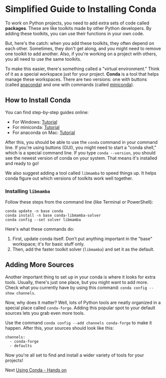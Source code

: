 # Simplified Guide to Installing Conda

To work on Python projects, you need to add extra sets of code called **packages**. These are like toolkits made by other Python developers. By adding these toolkits, you can use their functions in your own code.

But, here's the catch: when you add these toolkits, they often depend on each other. Sometimes, they don't get along, and you might need to remove one toolkit to add another. Also, if you're working on a project with others, you all need to use the same toolkits.

To make this easier, there's something called a "virtual environment." Think of it as a special workspace just for your project. **Conda** is a tool that helps manage these workspaces. There are two versions: one with buttons (called [anaconda](http://)) and one with commands (called [miniconda](http://)).

## How to Install Conda

You can find step-by-step guides online:
- For Windows: [Tutorial](https://docs.conda.io/projects/conda/en/latest/user-guide/install/windows.html)
- For miniconda: [Tutorial](https://docs.conda.io/projects/miniconda/en/latest/)
- For anaconda on Mac: [Tutorial](https://docs.continuum.io/free/anaconda/install/mac-os/)

After this, you should be able to use the `conda` command in your command line. If you're using buttons (GUI), you might need to start a "conda shell," which is a special command line. If you type `conda --version`, you should see the newest version of conda on your system. That means it's installed and ready to go!

We also suggest adding a tool called `libmamba` to speed things up. It helps conda figure out which versions of toolkits work well together.

### Installing `libmamba`

Follow these steps from the command line (like Terminal or PowerShell):
```console
conda update -n base conda
conda install -n base conda-libmamba-solver
conda config --set solver libmamba
```

Here's what these commands do:
1. First, update conda itself. Don't put anything important in the "base" workspace; it's for basic stuff only.
2. Then, add the faster toolkit solver (`libmamba`) and set it as the default.

## Adding More Sources

Another important thing to set up in your conda is where it looks for extra tools. Usually, there's just one place, but you might want to add more. Check what you currently have by using this command: `conda config --show channels`. 

Now, why does it matter? Well, lots of Python tools are neatly organized in a special place called `conda-forge`. Adding this popular spot to your default sources lets you grab even more tools.

Use the command `conda config --add channels conda-forge` to make it happen. After this, your sources should look like this:

```
channels:
  - conda-forge
  - defaults
```

Now you're all set to find and install a wider variety of tools for your projects!

Next [Using Conda - Hands on](/01_Python/01_Working%20with%20Conda/Using%20Conda%20-%20Hands%20on.md)